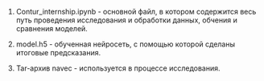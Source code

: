 1. Contur_internship.ipynb - основной файл, в котором содержится весь путь проведения исследования и обработки данных,
   обчения и сравнения моделей.

2. model.h5 - обученная нейросеть, с помощью которой сделаны итоговые предсказания.

3. Tar-архив navec - используется в процессе исследования.